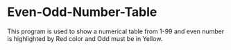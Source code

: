 # Even-Odd-Number-Table
This program is used to show a numerical table from 1-99 and even number is highlighted by Red color and Odd must be in Yellow.
